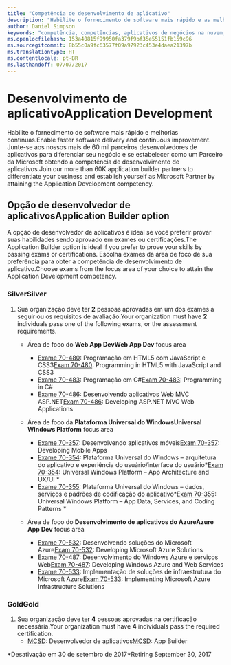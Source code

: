 ```yaml
---
title: "Competência de desenvolvimento de aplicativo"
description: "Habilite o fornecimento de software mais rápido e as melhorias contínuas. Junte-se aos nossos mais de 60 mil parceiros desenvolvedores de aplicativos para diferenciar seu negócio e se estabelecer como um Parceiro da Microsoft obtendo a competência de desenvolvimento de aplicativos."
author: Daniel Simpson
keywords: "competência, competências, aplicativos de negócios na nuvem, desenvolvimento de aplicativos"
ms.openlocfilehash: 153a40815f99950fa379f9bf35e55151fb159c96
ms.sourcegitcommit: 8b55c0a9fc63577f09a97923c453e4daea21397b
ms.translationtype: HT
ms.contentlocale: pt-BR
ms.lasthandoff: 07/07/2017
---
```

# <a name="application-development"></a><span data-ttu-id="6041b-105">Desenvolvimento de aplicativo</span><span class="sxs-lookup"><span data-stu-id="6041b-105">Application Development</span></span> 

<span data-ttu-id="6041b-106">Habilite o fornecimento de software mais rápido e melhorias contínuas.</span><span class="sxs-lookup"><span data-stu-id="6041b-106">Enable faster software delivery and continuous improvement.</span></span> <span data-ttu-id="6041b-107">Junte-se aos nossos mais de 60 mil parceiros desenvolvedores de aplicativos para diferenciar seu negócio e se estabelecer como um Parceiro da Microsoft obtendo a competência de desenvolvimento de aplicativos.</span><span class="sxs-lookup"><span data-stu-id="6041b-107">Join our more than 60K application builder partners to differentiate your business and establish yourself as Microsoft Partner by attaining the Application Development competency.</span></span>

## <a name="application-builder-option"></a><span data-ttu-id="6041b-108">Opção de desenvolvedor de aplicativos</span><span class="sxs-lookup"><span data-stu-id="6041b-108">Application Builder option</span></span>
<span data-ttu-id="6041b-109">A opção de desenvolvedor de aplicativos é ideal se você preferir provar suas habilidades sendo aprovado em exames ou certificações.</span><span class="sxs-lookup"><span data-stu-id="6041b-109">The Application Builder option is ideal if you prefer to prove your skills by passing exams or certifications.</span></span>  <span data-ttu-id="6041b-110">Escolha exames da área de foco de sua preferência para obter a competência de desenvolvimento de aplicativo.</span><span class="sxs-lookup"><span data-stu-id="6041b-110">Choose exams from the focus area of your choice to attain the Application Development competency.</span></span>


### <a name="silver"></a><span data-ttu-id="6041b-111">Silver</span><span class="sxs-lookup"><span data-stu-id="6041b-111">Silver</span></span>
1. <span data-ttu-id="6041b-112">Sua organização deve ter **2** pessoas aprovadas em um dos exames a seguir ou os requisitos de avaliação.</span><span class="sxs-lookup"><span data-stu-id="6041b-112">Your organization must have **2** individuals pass one of the following exams, or the assessment requirements.</span></span>

    - <span data-ttu-id="6041b-113">Área de foco do **Web App Dev**</span><span class="sxs-lookup"><span data-stu-id="6041b-113">**Web App Dev** focus area</span></span>
        - <span data-ttu-id="6041b-114">[Exame 70-480](https://www.microsoft.com/en-us/learning/exam-70-480.aspx): Programação em HTML5 com JavaScript e CSS3</span><span class="sxs-lookup"><span data-stu-id="6041b-114">[Exam 70-480](https://www.microsoft.com/en-us/learning/exam-70-480.aspx): Programming in HTML5 with JavaScript and CSS3</span></span>  
        - <span data-ttu-id="6041b-115">[Exame 70-483](https://www.microsoft.com/en-us/learning/exam-70-483.aspx): Programação em C#</span><span class="sxs-lookup"><span data-stu-id="6041b-115">[Exam 70-483](https://www.microsoft.com/en-us/learning/exam-70-483.aspx): Programming in C#</span></span> 
        - <span data-ttu-id="6041b-116">[Exame 70-486](https://www.microsoft.com/en-us/learning/exam-70-486.aspx): Desenvolvendo aplicativos Web MVC ASP.NET</span><span class="sxs-lookup"><span data-stu-id="6041b-116">[Exam 70-486](https://www.microsoft.com/en-us/learning/exam-70-486.aspx): Developing ASP.NET MVC Web Applications</span></span>  

    - <span data-ttu-id="6041b-117">Área de foco da **Plataforma Universal do Windows**</span><span class="sxs-lookup"><span data-stu-id="6041b-117">**Universal Windows Platform** focus area</span></span>
        - <span data-ttu-id="6041b-118">[Exame 70-357](https://www.microsoft.com/en-us/learning/exam-70-357.aspx): Desenvolvendo aplicativos móveis</span><span class="sxs-lookup"><span data-stu-id="6041b-118">[Exam 70-357](https://www.microsoft.com/en-us/learning/exam-70-357.aspx): Developing Mobile Apps</span></span> 
        - <span data-ttu-id="6041b-119">[Exame 70-354](https://www.microsoft.com/en-us/learning/exam-70-354.aspx): Plataforma Universal do Windows – arquitetura do aplicativo e experiência do usuário/interface do usuário\*</span><span class="sxs-lookup"><span data-stu-id="6041b-119">[Exam 70-354](https://www.microsoft.com/en-us/learning/exam-70-354.aspx): Universal Windows Platform – App Architecture and UX/UI \*</span></span>  
        - <span data-ttu-id="6041b-120">[Exame 70-355](https://www.microsoft.com/en-us/learning/exam-70-355.aspx): Plataforma Universal do Windows – dados, serviços e padrões de codificação do aplicativo\*</span><span class="sxs-lookup"><span data-stu-id="6041b-120">[Exam 70-355](https://www.microsoft.com/en-us/learning/exam-70-355.aspx): Universal Windows Platform – App Data, Services, and Coding Patterns \*</span></span>  

    - <span data-ttu-id="6041b-121">Área de foco do **Desenvolvimento de aplicativos do Azure**</span><span class="sxs-lookup"><span data-stu-id="6041b-121">**Azure App Dev** focus area</span></span>
        - <span data-ttu-id="6041b-122">[Exame 70-532](https://www.microsoft.com/en-us/learning/exam-70-532.aspx): Desenvolvendo soluções do Microsoft Azure</span><span class="sxs-lookup"><span data-stu-id="6041b-122">[Exam 70-532](https://www.microsoft.com/en-us/learning/exam-70-532.aspx): Developing Microsoft Azure Solutions</span></span> 
        - <span data-ttu-id="6041b-123">[Exame 70-487](https://www.microsoft.com/en-us/learning/exam-70-487.aspx): Desenvolvimento do Windows Azure e serviços Web</span><span class="sxs-lookup"><span data-stu-id="6041b-123">[Exam 70-487](https://www.microsoft.com/en-us/learning/exam-70-487.aspx): Developing Windows Azure and Web Services</span></span>
        - <span data-ttu-id="6041b-124">[Exame 70-533](https://www.microsoft.com/en-us/learning/exam-70-533.aspx): Implementação de soluções de infraestrutura do Microsoft Azure</span><span class="sxs-lookup"><span data-stu-id="6041b-124">[Exam 70-533](https://www.microsoft.com/en-us/learning/exam-70-533.aspx): Implementing Microsoft Azure Infrastructure Solutions</span></span>   


### <a name="gold"></a><span data-ttu-id="6041b-125">Gold</span><span class="sxs-lookup"><span data-stu-id="6041b-125">Gold</span></span>
1. <span data-ttu-id="6041b-126">Sua organização deve ter **4** pessoas aprovadas na certificação necessária.</span><span class="sxs-lookup"><span data-stu-id="6041b-126">Your organization must have **4** individuals pass the required certification.</span></span>
    - <span data-ttu-id="6041b-127">[MCSD](https://www.microsoft.com/en-us/learning/mcsd-app-builder-certification.aspx): Desenvolvedor de aplicativos</span><span class="sxs-lookup"><span data-stu-id="6041b-127">[MCSD](https://www.microsoft.com/en-us/learning/mcsd-app-builder-certification.aspx): App Builder</span></span> 

<span data-ttu-id="6041b-128">\*Desativação em 30 de setembro de 2017</span><span class="sxs-lookup"><span data-stu-id="6041b-128">\*Retiring September 30, 2017</span></span>
